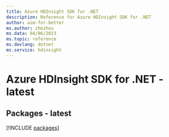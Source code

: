 ```yaml
---
title: Azure HDInsight SDK for .NET
description: Reference for Azure HDInsight SDK for .NET
author: aim-for-better
ms.author: zhezhou
ms.data: 04/06/2023
ms.topic: reference
ms.devlang: dotnet
ms.service: hdinsight
---
```

# Azure HDInsight SDK for .NET - latest
## Packages - latest
[!INCLUDE [packages](hdinsight-index.md)]